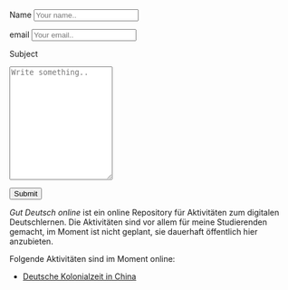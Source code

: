 ---
---



<form>
   <label for="name">Name</label>
   <input type="text" id="name" name="name" placeholder="Your name..">

   <label for="email">email</label>
   <input type="email" id="email" name="email" placeholder="Your email..">

   <label for="message">Subject</label>
   <textarea id="message" name="message" placeholder="Write something.." style="height:200px"></textarea>

   <button id="submit_msg" type="button">Submit</button>
</form>

<!-- The core Firebase JS SDK is always required and must be listed first -->
<script src="https://www.gstatic.com/firebasejs/7.23.0/firebase-app.js"></script>

<!-- TODO: Add SDKs for Firebase products that you want to use
     https://firebase.google.com/docs/web/setup#available-libraries -->

<script src="https://www.gstatic.com/firebasejs/7.23.0/firebase-firestore.js"></script>

<script type="text/javascript">
  // Your web app's Firebase configuration
  var firebaseConfig = {
    apiKey: "AIzaSyCPkPImYCDK5fNNpGtAS6gtQrouT3ZFJMQ",
    authDomain: "gutdeutsch-online.firebaseapp.com",
    databaseURL: "https://gutdeutsch-online.firebaseio.com",
    projectId: "gutdeutsch-online",
    storageBucket: "gutdeutsch-online.appspot.com",
    messagingSenderId: "497779603509",
    appId: "1:497779603509:web:d77ba71eb742b9ef77197c"
  };
  // Initialize Firebase
  firebase.initializeApp(firebaseConfig);
  
  var push_to_firebase = function(data){
    alert("Thanks for sending a message. I'll try and get back to you as soon as possible.")
    var db = firebase.firestore();

  db.collection("messages").add({
    name: data["name"],
    email: data["email"],
    message: data["msg"],
    timestamp: Date.now()
  })
  .then(function(docRef) {
    console.log("Message sent, ID: ", docRef.id);
    location.reload();
  })
  .catch(function(error) {
    console.error("Message could not be sent: ", error);
  });
  }

  var contact_submit = function(){
    var name = document.getElementById("name");
    var email = document.getElementById("email");
    var msg = document.getElementById("message");

  var data = {
    "name": name.value,
    "email": email.value,
    "msg": msg.value
  }
  push_to_firebase(data);

  }

  document.getElementById("submit_msg").addEventListener("click", contact_submit);
  })();

</script>





*Gut Deutsch online* ist ein online Repository für Aktivitäten zum digitalen Deutschlernen. Die Aktivitäten sind vor allem für meine Studierenden gemacht, im Moment ist nicht geplant, sie dauerhaft öffentlich hier anzubieten. 

Folgende Aktivitäten sind im Moment online: 

- [Deutsche Kolonialzeit in China](https://daniel-jach.github.io/gutDeutsch-online/Deutsche-Kolonialzeit-China.html)
